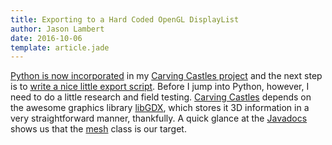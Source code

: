 ```yaml
---
title: Exporting to a Hard Coded OpenGL DisplayList
author: Jason Lambert
date: 2016-10-06
template: article.jade
---
```


[Python is now incorporated][pythonissue] in my [Carving Castles project][castle] and the next step is to [write a nice little export script][exportissue]. Before I jump into Python, however, I need to do a little research and field testing. [Carving Castles][castle] depends on the awesome graphics library [libGDX][libgdx], which stores it 3D information in a very straightforward manner, thankfully. A quick glance at the [Javadocs][libgdxdocs] shows us that the [mesh][meshdoc] class is our target.

<span class="more"></span>






[xoppa]: https://github.com/xoppa/blog/blob/master/tutorials/assets/loadscene/data/ship.obj
[castle]: https://github.com/selfVSmind/carvingcastles
[exportissue]: https://github.com/selfVSmind/carvingcastles/issues/3
[pythonissue]: https://github.com/selfVSmind/carvingcastles/issues/1
[libgdx]: https://libgdx.badlogicgames.com/
[libgdxdocs]: https://libgdx.badlogicgames.com/nightlies/docs/api/
[meshdoc]: https://libgdx.badlogicgames.com/nightlies/docs/api/com/badlogic/gdx/graphics/Mesh.html
